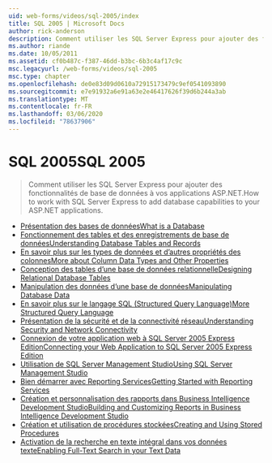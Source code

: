 ```yaml
---
uid: web-forms/videos/sql-2005/index
title: SQL 2005 | Microsoft Docs
author: rick-anderson
description: Comment utiliser les SQL Server Express pour ajouter des fonctionnalités de base de données à vos applications ASP.NET.
ms.author: riande
ms.date: 10/05/2011
ms.assetid: cf0b487c-f387-46dd-b3bc-6b3c4af17c9c
msc.legacyurl: /web-forms/videos/sql-2005
msc.type: chapter
ms.openlocfilehash: de0e83d09d0610a72915173479c9ef0541093890
ms.sourcegitcommit: e7e91932a6e91a63e2e46417626f39d6b244a3ab
ms.translationtype: MT
ms.contentlocale: fr-FR
ms.lasthandoff: 03/06/2020
ms.locfileid: "78637906"
---
```

# <a name="sql-2005"></a><span data-ttu-id="2beac-103">SQL 2005</span><span class="sxs-lookup"><span data-stu-id="2beac-103">SQL 2005</span></span>

> <span data-ttu-id="2beac-104">Comment utiliser les SQL Server Express pour ajouter des fonctionnalités de base de données à vos applications ASP.NET.</span><span class="sxs-lookup"><span data-stu-id="2beac-104">How to work with SQL Server Express to add database capabilities to your ASP.NET applications.</span></span>

- [<span data-ttu-id="2beac-105">Présentation des bases de données</span><span class="sxs-lookup"><span data-stu-id="2beac-105">What is a Database</span></span>](what-is-a-database.md)
- [<span data-ttu-id="2beac-106">Fonctionnement des tables et des enregistrements de base de données</span><span class="sxs-lookup"><span data-stu-id="2beac-106">Understanding Database Tables and Records</span></span>](understanding-database-tables-and-records.md)
- [<span data-ttu-id="2beac-107">En savoir plus sur les types de données et d’autres propriétés des colonnes</span><span class="sxs-lookup"><span data-stu-id="2beac-107">More about Column Data Types and Other Properties</span></span>](more-about-column-data-types-and-other-properties.md)
- [<span data-ttu-id="2beac-108">Conception des tables d’une base de données relationnelle</span><span class="sxs-lookup"><span data-stu-id="2beac-108">Designing Relational Database Tables</span></span>](designing-relational-database-tables.md)
- [<span data-ttu-id="2beac-109">Manipulation des données d’une base de données</span><span class="sxs-lookup"><span data-stu-id="2beac-109">Manipulating Database Data</span></span>](manipulating-database-data.md)
- [<span data-ttu-id="2beac-110">En savoir plus sur le langage SQL (Structured Query Language)</span><span class="sxs-lookup"><span data-stu-id="2beac-110">More Structured Query Language</span></span>](more-structured-query-language.md)
- [<span data-ttu-id="2beac-111">Présentation de la sécurité et de la connectivité réseau</span><span class="sxs-lookup"><span data-stu-id="2beac-111">Understanding Security and Network Connectivity</span></span>](understanding-security-and-network-connectivity.md)
- [<span data-ttu-id="2beac-112">Connexion de votre application web à SQL Server 2005 Express Edition</span><span class="sxs-lookup"><span data-stu-id="2beac-112">Connecting your Web Application to SQL Server 2005 Express Edition</span></span>](connecting-your-web-application-to-sql-server-2005-express-edition.md)
- [<span data-ttu-id="2beac-113">Utilisation de SQL Server Management Studio</span><span class="sxs-lookup"><span data-stu-id="2beac-113">Using SQL Server Management Studio</span></span>](using-sql-server-management-studio.md)
- [<span data-ttu-id="2beac-114">Bien démarrer avec Reporting Services</span><span class="sxs-lookup"><span data-stu-id="2beac-114">Getting Started with Reporting Services</span></span>](getting-started-with-reporting-services.md)
- [<span data-ttu-id="2beac-115">Création et personnalisation des rapports dans Business Intelligence Development Studio</span><span class="sxs-lookup"><span data-stu-id="2beac-115">Building and Customizing Reports in Business Intelligence Development Studio</span></span>](building-and-customizing-reports-in-business-intelligence-development-studio.md)
- [<span data-ttu-id="2beac-116">Création et utilisation de procédures stockées</span><span class="sxs-lookup"><span data-stu-id="2beac-116">Creating and Using Stored Procedures</span></span>](creating-and-using-stored-procedures.md)
- [<span data-ttu-id="2beac-117">Activation de la recherche en texte intégral dans vos données texte</span><span class="sxs-lookup"><span data-stu-id="2beac-117">Enabling Full-Text Search in your Text Data</span></span>](enabling-full-text-search-in-your-text-data.md)
